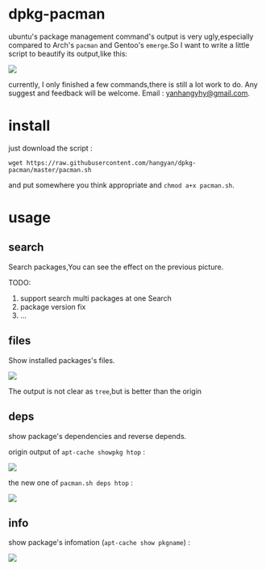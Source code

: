 # dpkg-pacman

ubuntu's package management command's output is very ugly,especially compared to 
Arch's `pacman` and Gentoo's `emerge`.So I want to write a little script to beautify its
output,like this:

![](https://raw.github.com/hangyan/dpkg-pacman/master/images/compare.png)


currently, I only finished a few commands,there is still a lot work to do. Any
suggest and feedback will be welcome. Email :
[yanhangyhy@gmail.com](mailto:yanhangyhy@gmail.com).

# install

just download the script :

    wget https://raw.githubusercontent.com/hangyan/dpkg-pacman/master/pacman.sh

and put somewhere you think appropriate and `chmod a+x pacman.sh`.


# usage

## search

Search packages,You can see the effect on the previous picture.

TODO:

1. support search multi packages at one Search
2. package version fix
3. ...


## files

Show installed packages's files.

![](https://raw.github.com/hangyan/dpkg-pacman/master/images/files.png)

The output is not clear as `tree`,but is better than the origin


## deps

show package's dependencies and reverse depends.

origin output of `apt-cache showpkg htop` :

![](https://raw.github.com/hangyan/dpkg-pacman/master/images/origin-deps.png)

the new one of `pacman.sh deps htop` :

![](https://raw.github.com/hangyan/dpkg-pacman/master/images/deps.png)



## info

show package's infomation (`apt-cache show pkgname`) :

![](https://raw.github.com/hangyan/dpkg-pacman/master/images/info.png)


